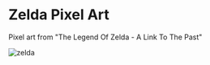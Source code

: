 # Zelda Pixel Art

Pixel art from "The Legend Of Zelda - A Link To The Past"

![zelda](https://user-images.githubusercontent.com/56830629/119383779-0e08c600-bcc4-11eb-974e-8601cf58b7c2.png)
